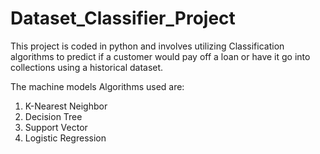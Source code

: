 # Dataset_Classifier_Project
This project is coded in python and involves utilizing Classification algorithms to predict if a customer would pay off a loan or have it go into collections using a historical dataset.


The machine models Algorithms used are: 
1) K-Nearest Neighbor
2) Decision Tree
3) Support Vector
4) Logistic Regression
